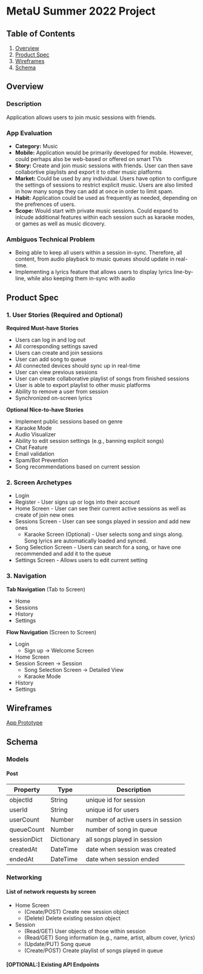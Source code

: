 # MetaU Summer 2022 Project

## Table of Contents
1. [Overview](#Overview)
1. [Product Spec](#Product-Spec)
1. [Wireframes](#Wireframes)
1. [Schema](#Schema)

## Overview
### Description
Application allows users to join music sessions with friends.

### App Evaluation
- **Category:** Music
- **Mobile:** Application would be primarily developed for mobile. However, could perhaps also be web-based or offered on smart TVs
- **Story:** Create and join music sessions with friends. User can then save collabortive playlists and export it to other music platforms
- **Market:** Could be used by any individual. Users have option to configure the settings of sessions to restrict explicit music. Users are also limited in how many songs they can add at once in order to limit spam.
- **Habit:** Application could be used as frequently as needed, depending on the prefrences of users.
- **Scope:** Would start with private music sessions. Could expand to inlcude additional features within each session such as karaoke modes, or games as well as music dicovery.

### Ambiguos Technical Problem
- Being able to keep all users within a session in-sync. Therefore, all content, from audio playback to music queues should update in real-time.
- Implementing a lyrics feature that allows users to display lyrics line-by-line, while also keeping them in-sync with audio

## Product Spec
### 1. User Stories (Required and Optional)

**Required Must-have Stories**

* Users can log in and log out
* All corresponding settings saved
* Users can create and join sessions
* User can add song to queue
* All connected devices should sync up in real-time
* User can view previous sessions
* User can create collaborative playlist of songs from finished sessions
* User is able to export playlist to other music platforms
* Ability to remove a user from session
* Synchronized on-screen lyrics

**Optional Nice-to-have Stories**

* Implement public sessions based on genre
* Karaoke Mode
* Audio Visualizer
* Ability to edit session settings (e.g., banning explicit songs)
* Chat Feature
* Email validation
* Spam/Bot Prevention
* Song recommendations based on current session

### 2. Screen Archetypes

* Login 
* Register - User signs up or logs into their account
* Home Screen -  User can see their current active sessions as well as create of join new ones
* Sessions Screen - User can see songs played in session and add new ones
  * Karaoke Screen (Optional) - User selects song and sings along. Song lyrics are automatically loaded and synced.
* Song Selection Screen - Users can search for a song, or have one recommended and add it to the queue
* Settings Screen - Allows users to edit current setting 

### 3. Navigation

**Tab Navigation** (Tab to Screen)

* Home
* Sessions 
* History
* Settings

**Flow Navigation** (Screen to Screen)
* Login
  * Sign up -> Welcome Screen 
* Home Screen
* Session Screen -> Session
  * Song Selection Screen -> Detailed View
  * Karaoke Mode
* History
* Settings

## Wireframes
[App Prototype](https://www.figma.com/file/ECYnRRv39Wayh3vv3ngaiC/MetaU-Summer-2022-Capstone-Project---App-Prototype?node-id=0%3A1)

## Schema 
### Models
#### Post

   | Property      | Type     | Description |
   | ------------- | -------- | ------------|
   | objectId      | String   | unique id for session |
   | userId        | String   | unique id for users |
   | userCount     | Number   | number of active users in session |
   | queueCount    | Number   | number of song in queue |
   | sessionDict   | Dictionary| all songs played in session |
   | createdAt     | DateTime | date when session was created |
   | endedAt       | DateTime | date when session ended |
   
### Networking
#### List of network requests by screen
   - Home Screen
      - (Create/POST) Create new session object
      - (Delete) Delete existing session object
   - Session
      - (Read/GET) User objects of those within session 
      - (Read/GET) Song information (e.g., name, artist, album cover, lyrics)
      - (Update/PUT) Song queue 
      - (Create/POST) Create playlist of songs played in queue
    
#### [OPTIONAL:] Existing API Endpoints
